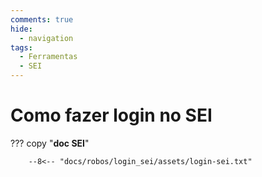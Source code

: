```yaml
---
comments: true
hide:
  - navigation
tags:
  - Ferramentas
  - SEI
---
```


# Como fazer login no SEI

??? copy "**doc SEI**"

        --8<-- "docs/robos/login_sei/assets/login-sei.txt"

